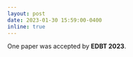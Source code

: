 ```yaml
---
layout: post
date: 2023-01-30 15:59:00-0400
inline: true
---
```


One paper was accepted by **EDBT 2023**. 

